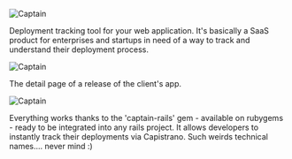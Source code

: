 ![Captain](https://d1q7h0w9c0hiav.cloudfront.net/portfolios/images/000/003/847/featured/startuplayout%2Bcopy.png?1441877152)

Deployment tracking tool for your web application. It's basically a SaaS product for enterprises and startups in need of a way to track and understand their deployment process.

![Captain](https://d1q7h0w9c0hiav.cloudfront.net/portfolios/secondimages/000/003/847/additional/startuplayout%2Bcopy%2B2.png?1441877152)

The detail page of a release of the client's app.

![Captain](https://d1q7h0w9c0hiav.cloudfront.net/portfolios/thirdimages/000/003/847/additional/startuplayout-shell.png?1441877152)

Everything works thanks to the 'captain-rails' gem - available on rubygems - ready to be integrated into any rails project. 
It allows developers to instantly track their deployments via Capistrano. Such weirds technical names.... never mind :)
